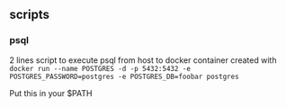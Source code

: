 ## scripts

### psql

2 lines script to execute psql from host to docker container created with `docker run --name POSTGRES -d -p 5432:5432 -e POSTGRES_PASSWORD=postgres -e POSTGRES_DB=foobar postgres
`

Put this in your $PATH

